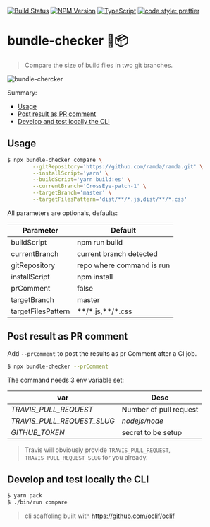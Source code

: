 [![Build Status](https://travis-ci.org/rbelling/bundle-checker.png)](https://travis-ci.org/rbelling/bundle-checker)
[![NPM Version](https://img.shields.io/npm/v/bundle-checker.svg)](https://www.npmjs.com/package/bundle-checker)
[![TypeScript](https://badges.frapsoft.com/typescript/code/typescript.svg?v=101)](https://github.com/ellerbrock/typescript-badges/)
[![code style: prettier](https://img.shields.io/badge/code_style-prettier-ff69b4.svg?style=flat-square)](https://github.com/prettier/prettier)

# bundle-checker 🔎📦

> Compare the size of build files in two git branches.

![bundle-chercker](https://user-images.githubusercontent.com/6695231/56052681-fa9b7a80-5d49-11e9-9272-0df40920b14e.gif)

Summary:

- [Usage](#Usage)
- [Post result as PR comment](#Post-result-as-PR-comment)
- [Develop and test locally the CLI](#Develop-and-test-locally-the-CLI)

## Usage

```bash
$ npx bundle-checker compare \
        --gitRepository='https://github.com/ramda/ramda.git' \
        --installScript='yarn' \
        --buildScript='yarn build:es' \
        --currentBranch='CrossEye-patch-1' \
        --targetBranch='master' \
        --targetFilesPattern='dist/**/*.js,dist/**/*.css'
```

All parameters are optionals, defaults:

| Parameter          | Default                   |
| ------------------ | ------------------------- |
| buildScript        | npm run build             |
| currentBranch      | current branch detected   |
| gitRepository      | repo where command is run |
| installScript      | npm install               |
| prComment          | false                     |
| targetBranch       | master                    |
| targetFilesPattern | \*\*/\*.js,\*\*/\*.css    |

## Post result as PR comment

Add `--prComment` to post the results as pr Comment after a CI job.

```bash
$ npx bundle-checker --prComment
```

The command needs 3 env variable set:

| var                        | Desc                   |
| -------------------------- | ---------------------- |
| _TRAVIS_PULL_REQUEST_      | Number of pull request |
| _TRAVIS_PULL_REQUEST_SLUG_ | _nodejs/node_          |
| _GITHUB_TOKEN_             | secret to be setup     |

> Travis will obviously provide `TRAVIS_PULL_REQUEST`, `TRAVIS_PULL_REQUEST_SLUG` for you already.

## Develop and test locally the CLI

```bash
$ yarn pack
$ ./bin/run compare
```

> cli scaffoling built with https://github.com/oclif/oclif
